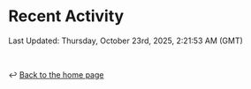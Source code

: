 # Recent Activity

<!--RECENT_ACTIVITY:start-->
<!--RECENT_ACTIVITY:end-->

<!--RECENT_ACTIVITY:last_update-->
Last Updated: Thursday, October 23rd, 2025, 2:21:53 AM (GMT)
<!--RECENT_ACTIVITY:last_update_end-->

<br>

↩️ [Back to the home page](/README.md)
